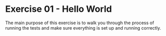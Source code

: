 # Exercise 01 - Hello World
The main purpose of this exercise is to walk you through the process of running the tests and make sure everything is set up and running correctly.